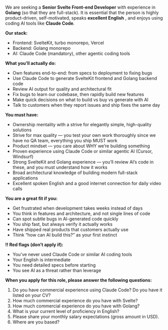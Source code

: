 We are seeking a **Senior Svelte Front-end Developer** with experience in
**Golang** (so that they are full-stack). It is essential that the person is
highly product-driven, self-motivated, speaks **excellent English** , and
enjoys using coding AI tools like **Claude Code**.

**Our stack:**

  * Frontend: SvelteKit, turbo monorepo, Vercel
  * Backend: Golang monorepo
  * AI: Claude Code (mandatory), other agentic coding tools

**What you’ll actually do:**

  * Own features end-to-end: from specs to deployment to fixing bugs
  * Use Claude Code to generate SvelteKit frontend and Golang backend code
  * Review AI output for quality and architectural fit
  * Fix bugs to learn our codebase, then rapidly build new features
  * Make quick decisions on what to build vs buy vs generate with AI
  * Talk to customers when they report issues and ship fixes the same day

**You must have:**

  * Ownership mentality with a strive for elegantly simple, high-quality solutions
  * Strive for max quality — you test your own work thoroughly since we have no QA team, everything you ship MUST work
  * Product mindset — you care about WHY we’re building something
  * Proven experience using Claude Code or similar agentic AI (Cursor, Windsurf) 
  * Strong SvelteKit and Golang experience — you’ll review AI’s code in these, and you must understand how it works
  * Broad architectural knowledge of building modern full-stack applications
  * Excellent spoken English and a good internet connection for daily video calls

**You are a great fit if you:**

  * Get frustrated when development takes weeks instead of days
  * You think in features and architecture, and not single lines of code
  * Can spot subtle bugs in AI-generated code quickly
  * You ship fast, but always verify it actually works
  * Have shipped real products that customers actually use
  * Think “how can AI build this?” as your first instinct

**‼️ Red flags (don’t apply if):**

  * You’ve never used Claude Code or similar AI coding tools
  * Your English is intermediate
  * You need detailed specs before starting
  * You see AI as a threat rather than leverage

**When you apply for this role, please answer the following questions:**

  1. Do you have commercial experience using Claude Code? Do you have it listed on your CV?
  2. How much commercial experience do you have with Svelte?
  3. How much commercial experience do you have with Golang?
  4. What is your current level of proficiency in English?
  5. Please share your monthly salary expectations (gross amount in USD).
  6. Where are you based?